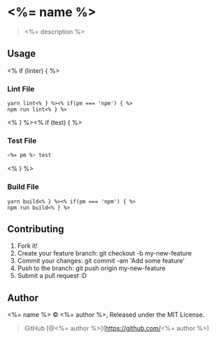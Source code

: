 # <%= name %>

> <%= description %>

## Usage
<% if (linter) { %>
### Lint File
```bash<% if (pm === 'yarn') { %>
yarn lint<% } %><% if(pm === 'npm') { %>
npm run lint<% } %>
```
<% } %><% if (test) { %>
### Test File
```bash
<%= pm %> test
```
<% } %>
### Build File
```bash<% if (pm === 'yarn') { %>
yarn build<% } %><% if(pm === 'npm') { %>
npm run build<% } %>
```

## Contributing
1. Fork it!
2. Create your feature branch: git checkout -b my-new-feature
3. Commit your changes: git commit -am 'Add some feature'
4. Push to the branch: git push origin my-new-feature
5. Submit a pull request :D

## Author

<%= name %> &copy; <%= author %>, Released under the MIT License.

> GitHub [@<%= author %>](https://github.com/<%= author %>)
